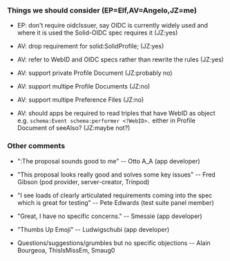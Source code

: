 ### Things we should consider (EP=Elf,AV=Angelo,JZ=me)

* EP: don't require oidcIssuer, say OIDC is currently widely used and where it is used the Solid-OIDC spec requires it (JZ:yes)

* AV: drop requirement for solid:SolidProfile; (JZ:yes)

* AV: refer to WebID and OIDC specs rather than rewrite the rules (JZ:yes)

* AV: support private Profile Document (JZ:probably no)

* AV: support multipe Profile Documents (JZ:no)

* AV: support multipe Preference Files (JZ:no)

* AV: should apps be required to read triples that have WebID as object e.g. `schema:Event schema:performer <?WebID>.` either in Profile Document of seeAlso? (JZ:maybe not?)

### Other comments

* ":The proposal sounds good to me"
  -- Otto A_A (app developer)

* "This proposal looks really good and solves some key issues"
  -- Fred Gibson (pod provider, server-creator, Trinpod)

* "I see loads of clearly articulated requirements coming into the spec which is great for testing"
  -- Pete Edwards (test suite panel member)

* "Great, I have no specific concerns."
  -- Smessie (app developer)

* "Thumbs Up Emoji"
  -- Ludwigschubi (app developer)

* Questions/suggestions/grumbles but no specific objections
  -- Alain Bourgeoa, ThisIsMissEm, Smaug0

